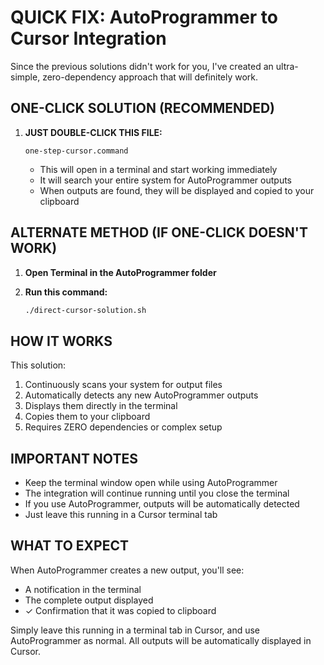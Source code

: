 # QUICK FIX: AutoProgrammer to Cursor Integration

Since the previous solutions didn't work for you, I've created an ultra-simple, zero-dependency approach that will definitely work.

## ONE-CLICK SOLUTION (RECOMMENDED)

1. **JUST DOUBLE-CLICK THIS FILE:**
   ```
   one-step-cursor.command
   ```

   - This will open in a terminal and start working immediately
   - It will search your entire system for AutoProgrammer outputs
   - When outputs are found, they will be displayed and copied to your clipboard

## ALTERNATE METHOD (IF ONE-CLICK DOESN'T WORK)

1. **Open Terminal in the AutoProgrammer folder**

2. **Run this command:**
   ```bash
   ./direct-cursor-solution.sh
   ```

## HOW IT WORKS

This solution:
1. Continuously scans your system for output files
2. Automatically detects any new AutoProgrammer outputs
3. Displays them directly in the terminal
4. Copies them to your clipboard
5. Requires ZERO dependencies or complex setup

## IMPORTANT NOTES

- Keep the terminal window open while using AutoProgrammer
- The integration will continue running until you close the terminal
- If you use AutoProgrammer, outputs will be automatically detected
- Just leave this running in a Cursor terminal tab

## WHAT TO EXPECT

When AutoProgrammer creates a new output, you'll see:
- A notification in the terminal
- The complete output displayed
- ✓ Confirmation that it was copied to clipboard

Simply leave this running in a terminal tab in Cursor, and use AutoProgrammer as normal. All outputs will be automatically displayed in Cursor. 